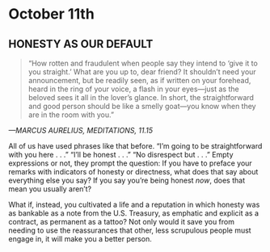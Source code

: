 # October 11th
## HONESTY AS OUR DEFAULT

> “How rotten and fraudulent when people say they intend to ‘give it to you straight.’ What are you up to, dear friend? It shouldn’t need your announcement, but be readily seen, as if written on your forehead, heard in the ring of your voice, a flash in your eyes—just as the beloved sees it all in the lover’s glance. In short, the straightforward and good person should be like a smelly goat—you know when they are in the room with you.”

*—MARCUS AURELIUS, MEDITATIONS, 11.15*

All of us have used phrases like that before. “I’m going to be straightforward with you here . . .” “I’ll be honest . . .” “No disrespect but . . .” Empty expressions or not, they prompt the question: If you have to preface your remarks with indicators of honesty or directness, what does that say about everything else you say? If you say you’re being honest *now*, does that mean you usually aren’t?

What if, instead, you cultivated a life and a reputation in which honesty was as bankable as a note from the U.S. Treasury, as emphatic and explicit as a contract, as permanent as a tattoo? Not only would it save you from needing to use the reassurances that other, less scrupulous people must engage in, it will make you a better person.

